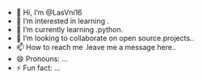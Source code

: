 - 👋 Hi, I’m @LasVni16
- 👀 I’m interested in learning .
- 🌱 I’m currently learning .python.
- 💞️ I’m looking to collaborate on open source.projects..
- 📫 How to reach me .leave me a message here..
- 😄 Pronouns: ...
- ⚡ Fun fact: ...

<!---
LasVni16/LasVni16 is a ✨ special ✨ repository because its `README.md` (this file) appears on your GitHub profile.
You can click the Preview link to take a look at your changes.
--->
